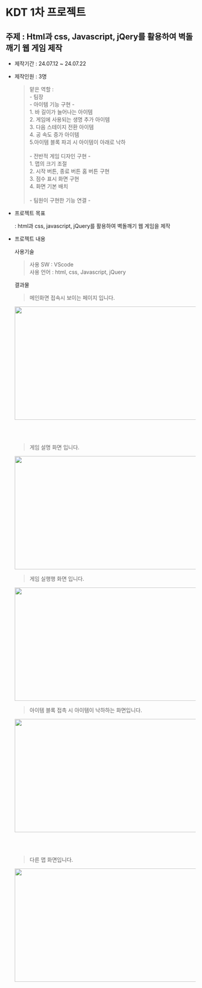 # KDT 1차 프로젝트

## 주제 : Html과 css, Javascript, jQery를 활용하여 벽돌깨기 웹 게임 제작

* 제작기간 : 24.07.12 ~ 24.07.22

* 제작인원 : 3명 <br>
    > 맡은 역할 : <br>
        \- 팀장 <br>
        \- 아이템 기능 구현 \- <br>
            1. 바 길이가 늘어나는 아이템 <br>
            2. 게임에 사용되는 생명 추가 아이템 <br>
            3. 다음 스테이지 전환 아이템 <br>
            4. 공 속도 증가 아이템 <br>
            5.아이템 블록 파괴 시 아이템이 아래로 낙하 <br><br>
        \- 전반적 게임 디자인 구현 \- <br>
            1. 맵의 크기 조절 <br>
            2. 시작 버튼, 종료 버튼 홈 버튼 구현 <br>
            3. 점수 표시 화면 구현 <br>
            4. 화면 기본 배치 <br><br>
        \- 팀원이 구현한 기능 연결 \- <br>

* 프로젝트 목표

    \: html과 css, javascript, jQuery를 활용하여 벽돌깨기 웹 게임을 제작

* 프로젝트 내용

    사용기술 
    > 사용 SW : VScode <br>
    > 사용 언어 : html, css, Javascript, jQuery

    결과물
    > 메인화면 접속시 보이는 페이지 입니다. <br>
    <p align="left">
        <img src = "./img/main.png", height="300px", width="500px">
    </p><br><br>

    > 게임 설명 화면 입니다.<br>
    <p align="left">
        <img src = "./img/info.png", height="300px", width="500px">
    </p>

    > 게임 실행행 화면 입니다.<br>
    <p align="left">
        <img src = "./img/play.png", height="300px", width="500px">
    </p>

    > 아이템 블록 접촉 시 아이템이 낙하하는 화면입니다. <br>
    <p align="left">
        <img src = "./img/item.png", height="300px", width="500px">
    </p><br><br>

    > 다른 맵 화면입니다. <br>
    <p align="left">
        <img src = "./img/map.png", height="300px", width="500px">
    </p><br><br>
    
